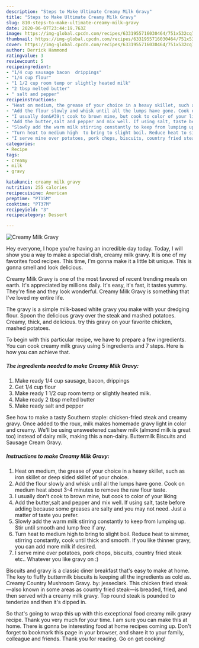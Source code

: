 ```yaml
---
description: "Steps to Make Ultimate Creamy Milk Gravy"
title: "Steps to Make Ultimate Creamy Milk Gravy"
slug: 810-steps-to-make-ultimate-creamy-milk-gravy
date: 2020-06-07T23:44:19.763Z
image: https://img-global.cpcdn.com/recipes/6331955716030464/751x532cq70/creamy-milk-gravy-recipe-main-photo.jpg
thumbnail: https://img-global.cpcdn.com/recipes/6331955716030464/751x532cq70/creamy-milk-gravy-recipe-main-photo.jpg
cover: https://img-global.cpcdn.com/recipes/6331955716030464/751x532cq70/creamy-milk-gravy-recipe-main-photo.jpg
author: Derrick Hammond
ratingvalue: 3
reviewcount: 5
recipeingredient:
- "1/4 cup sausage bacon  drippings"
- "1/4 cup flour"
- "1 1/2 cup room temp or slightly heated milk"
- "2 tbsp melted butter"
- " salt and pepper"
recipeinstructions:
- "Heat on medium, the grease of your choice in a heavy skillet, such as iron skillet or deep sided skillet of your choice."
- "Add the flour slowly and whisk until all the lumps have gone. Cook on medium heat about 3-4 minutes to remove the raw flour taste."
- "I usually don&#39;t cook to brown mine, but cook to color of your liking"
- "Add the butter,salt and pepper and mix well. If using salt, taste before adding because some greases  are salty and you may not need. Just a matter of taste you prefer."
- "Slowly add the warm milk stirring constantly to keep from lumping up. Stir until smooth and lump free if any."
- "Turn heat to medium high  to bring to slight boil. Reduce heat to simmer, stirring constantly, cook until thick and smooth. If you like thinner gravy, you can add more milk if desired."
- "I serve mine over potatoes, pork chops, biscuits, country fried steak etc.. Whatever you like gravy on :)"
categories:
- Recipe
tags:
- creamy
- milk
- gravy

katakunci: creamy milk gravy 
nutrition: 255 calories
recipecuisine: American
preptime: "PT15M"
cooktime: "PT37M"
recipeyield: "3"
recipecategory: Dessert

---
```



![Creamy Milk Gravy](https://img-global.cpcdn.com/recipes/6331955716030464/751x532cq70/creamy-milk-gravy-recipe-main-photo.jpg)

Hey everyone, I hope you're having an incredible day today. Today, I will show you a way to make a special dish, creamy milk gravy. It is one of my favorites food recipes. This time, I'm gonna make it a little bit unique. This is gonna smell and look delicious.

Creamy Milk Gravy is one of the most favored of recent trending meals on earth. It's appreciated by millions daily. It's easy, it's fast, it tastes yummy. They're fine and they look wonderful. Creamy Milk Gravy is something that I've loved my entire life.

The gravy is a simple milk-based white gravy you make with your dredging flour. Spoon the delicious gravy over the steak and mashed potatoes. Creamy, thick, and delicious. try this gravy on your favorite chicken, mashed potatoes.


To begin with this particular recipe, we have to prepare a few ingredients. You can cook creamy milk gravy using 5 ingredients and 7 steps. Here is how you can achieve that.

<!--inarticleads1-->

##### The ingredients needed to make Creamy Milk Gravy:

1. Make ready 1/4 cup sausage, bacon,  drippings
1. Get 1/4 cup flour
1. Make ready 1 1/2 cup room temp or slightly heated milk.
1. Make ready 2 tbsp melted butter
1. Make ready  salt and pepper


See how to make a tasty Southern staple: chicken-fried steak and creamy gravy. Once added to the roux, milk makes homemade gravy light in color and creamy. We&#39;ll be using unsweetened cashew milk (almond milk is great too) instead of dairy milk, making this a non-dairy. Buttermilk Biscuits and Sausage Cream Gravy. 

<!--inarticleads2-->

##### Instructions to make Creamy Milk Gravy:

1. Heat on medium, the grease of your choice in a heavy skillet, such as iron skillet or deep sided skillet of your choice.
1. Add the flour slowly and whisk until all the lumps have gone. Cook on medium heat about 3-4 minutes to remove the raw flour taste.
1. I usually don&#39;t cook to brown mine, but cook to color of your liking
1. Add the butter,salt and pepper and mix well. If using salt, taste before adding because some greases  are salty and you may not need. Just a matter of taste you prefer.
1. Slowly add the warm milk stirring constantly to keep from lumping up. Stir until smooth and lump free if any.
1. Turn heat to medium high  to bring to slight boil. Reduce heat to simmer, stirring constantly, cook until thick and smooth. If you like thinner gravy, you can add more milk if desired.
1. I serve mine over potatoes, pork chops, biscuits, country fried steak etc.. Whatever you like gravy on :)


Biscuits and gravy is a classic diner breakfast that&#39;s easy to make at home. The key to fluffy buttermilk biscuits is keeping all the ingredients as cold as. Creamy Country Mushroom Gravy. by: jesseclark. This chicken fried steak—also known in some areas as country fried steak—is breaded, fried, and then served with a creamy milk gravy. Top round steak is pounded to tenderize and then it&#39;s dipped in. 

So that's going to wrap this up with this exceptional food creamy milk gravy recipe. Thank you very much for your time. I am sure you can make this at home. There is gonna be interesting food at home recipes coming up. Don't forget to bookmark this page in your browser, and share it to your family, colleague and friends. Thank you for reading. Go on get cooking!
